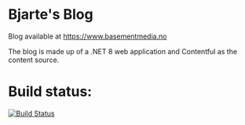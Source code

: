 # Bjarte's Blog

Blog available at https://www.basementmedia.no

The blog is made up of a .NET 8 web application and Contentful as the content source.

# Build status:

[![Build Status](https://dev.azure.com/bjarte-aune-olsen/WhosThere/_apis/build/status%2FBjarte's%20Blog%20%E2%80%93%20Build%2C%20test%20and%20deploy?repoName=bjarte%2FBjarteBlog&branchName=main)](https://dev.azure.com/bjarte-aune-olsen/WhosThere/_build/latest?definitionId=4&repoName=bjarte%2FBjarteBlog&branchName=main)
